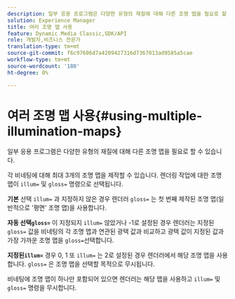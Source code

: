 ```yaml
---
description: 일부 응용 프로그램은 다양한 유형의 재질에 대해 다른 조명 맵을 필요로 할 수 있습니다.
solution: Experience Manager
title: 여러 조명 맵 사용
feature: Dynamic Media Classic,SDK/API
role: 개발자,비즈니스 전문가
translation-type: tm+mt
source-git-commit: f6c97606d7a4209427316d7367013ad9585a5cae
workflow-type: tm+mt
source-wordcount: '180'
ht-degree: 0%

---
```



# 여러 조명 맵 사용{#using-multiple-illumination-maps}

일부 응용 프로그램은 다양한 유형의 재질에 대해 다른 조명 맵을 필요로 할 수 있습니다.

각 비네팅에 대해 최대 3개의 조명 맵을 제작할 수 있습니다. 렌더링 작업에 대한 조명 맵이 `illum=` 및 `gloss=` 명령으로 선택됩니다.

**기본** 선택 `illum=` 과 지정하지 않은 경우 렌더러 `gloss=` 는 첫 번째 제작된 조명 맵(일반적으로 &#39;평면&#39; 조명 맵)을 사용합니다.

**자동 선택`gloss=`** 이 지정되지  `illum=` 않았거나 -1로 설정된 경우 렌더러는 지정된  `gloss=` 값을 비네팅의 각 조명 맵과 연관된 광택 값과 비교하고 광택 값이 지정된 값과 가장 가까운 조명 맵을  `gloss=`선택합니다.

**지정된`illum=`** 경우 0, 1 또 `illum=` 는 2로 설정된 경우 렌더러에서 해당 조명 맵을 사용합니다. `gloss=` 은 조명 맵을 선택할 목적으로 무시됩니다.

비네팅에 조명 맵이 하나만 포함되어 있으면 렌더러는 해당 맵을 사용하고 `illum=` 및 `gloss=` 명령을 무시합니다.
